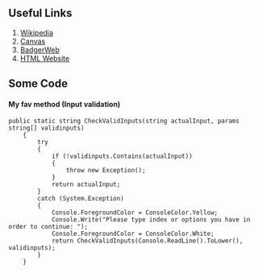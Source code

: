 ## Useful Links

1. [Wikipedia](https://www.wikipedia.org/)
1. [Canvas](https://snow.instructure.com/)
1. [BadgerWeb](https://sso.snow.edu/authenticationendpoint/login.do?Name=PreLoginRequestProcessor&commonAuthCallerPath=%252Fcas%252Flogin&forceAuth=true&passiveAuth=false&service=https%3A%2F%2Fprod.snow.edu%3A443%2Fssomanager%2Fc%2FSSB&tenantDomain=carbon.super&sessionDataKey=9ca55edb-b9b4-462a-8c0e-7e10584bb244&relyingParty=PROD_SSOMgr&type=cas&sp=PROD_SSOMgr&isSaaSApp=false&authenticators=BasicAuthenticator%3ALOCAL)
1. [HTML Website](https://meryemgurbanova.github.io/index.html)
## Some Code
#### My fav method (Input validation)

```
public static string CheckValidInputs(string actualInput, params string[] validinputs)
    {
        try
        {
            if (!validinputs.Contains(actualInput))
            {
                throw new Exception();
            }
            return actualInput;
        }
        catch (System.Exception)
        {
            Console.ForegroundColor = ConsoleColor.Yellow;
            Console.Write("Please type index or options you have in order to continue: ");
            Console.ForegroundColor = ConsoleColor.White;
            return CheckValidInputs(Console.ReadLine().ToLower(), validinputs);
        }
    }
```
